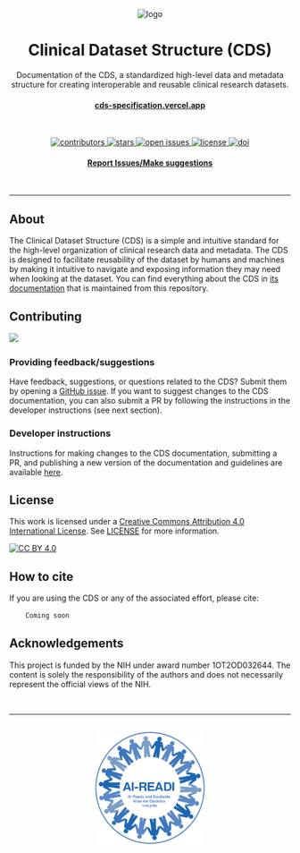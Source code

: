 <div align="center">

<img src="https://freesvg.org/img/1653682897science-svgrepo-com.png" alt="logo" width="200" height="auto" />

<br />

<h1>Clinical Dataset Structure (CDS)</h1>

<p>
Documentation of the CDS, a standardized high-level data and metadata structure for creating interoperable and reusable clinical research datasets.
</p>

  <h4>
    <a href="https://cds-specification.vercel.app/">cds-specification.vercel.app</a>
  </h4>
  
<br />

<p>
  <a href="https://github.com/AI-READI/cds-specification/graphs/contributors">
    <img src="https://img.shields.io/github/contributors/AI-READI/cds-specification.svg?style=flat-square" alt="contributors" />
  </a>
  <a href="https://github.com/AI-READI/cds-specification/stargazers">
    <img src="https://img.shields.io/github/stars/AI-READI/cds-specification.svg?style=flat-square" alt="stars" />
  </a>
  <a href="https://github.com/AI-READI/cds-specification/issues/">
    <img src="https://img.shields.io/github/issues/AI-READI/cds-specification.svg?style=flat-square" alt="open issues" />
  </a>
  <a href="https://github.com/AI-READI/cds-specification/blob/main/LICENSE">
    <img src="https://img.shields.io/badge/License-CC%20BY%204.0-lightgrey.svg" alt="license" />
  </a>
  <a href="https://doi.org/10.5281/zenodo.6407300">
    <img src="https://zenodo.org/badge/DOI/10.5281/zenodo.6407300.svg" alt="doi" />
  </a>
</p>
   
<h4>
    <a href="https://github.com/AI-READI/cds-template/issues/">Report Issues/Make suggestions</a>
  </h4>
</div>

<br />

---

## About

The Clinical Dataset Structure (CDS) is a simple and intuitive standard for the high-level organization of clinical research data and metadata. The CDS is designed to facilitate reusability of the dataset by humans and machines by making it intuitive to navigate and exposing information they may need when looking at the dataset. You can find everything about the CDS in [its documentation](https://cds-specification.vercel.app/) that is maintained from this repository.

## Contributing

<a href="https://github.com/AI-READI/cds-template/graphs/contributors">
  <img src="https://contrib.rocks/image?repo=AI-READI/cds-template" />
</a>

### Providing feedback/suggestions

Have feedback, suggestions, or questions related to the CDS? Submit them by opening a [GitHub issue](https://github.com/AI-READI/cds-specification/issues). If you want to suggest changes to the CDS documentation, you can also submit a PR by following the instructions in the developer instructions (see next section).

### Developer instructions

Instructions for making changes to the CDS documentation, submitting a PR, and publishing a new version of the documentation and guidelines are available [here](/dev/README.md).


## License

This work is licensed under a
[Creative Commons Attribution 4.0 International License][cc-by]. See [LICENSE](LICENSE.txt) for more information.

[cc-by]: http://creativecommons.org/licenses/by/4.0/
[cc-by-image]: https://i.creativecommons.org/l/by/4.0/88x31.png
[![CC BY 4.0][cc-by-image]][cc-by]


## How to cite

If you are using the CDS or any of the associated effort, please cite:

```bash
    Coming soon
```

## Acknowledgements

This project is funded by the NIH under award number 1OT2OD032644. The content is solely the responsibility of the authors and does not necessarily represent the official views of the NIH.

<br />

---

<br />

<div align="center">

<a href="https://aireadi.org">
  <img src="https://github.com/AI-READI/AI-READI-logo/raw/main/logo/png/option2.png" height="200" />
</a>

</div>